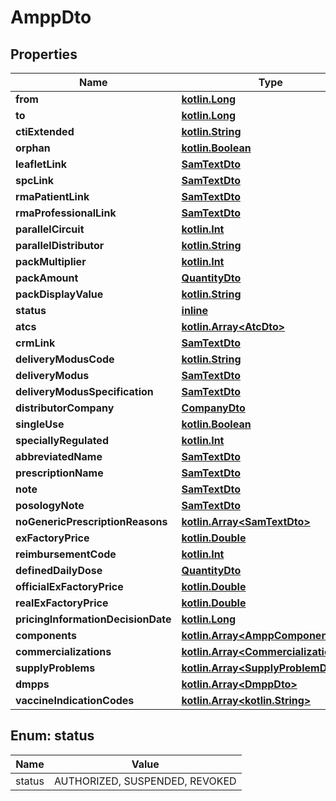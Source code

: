 # AmppDto

## Properties
Name | Type | Description | Notes
------------ | ------------- | ------------- | -------------
**from** | [**kotlin.Long**](.md) |  |  [optional]
**to** | [**kotlin.Long**](.md) |  |  [optional]
**ctiExtended** | [**kotlin.String**](.md) |  |  [optional]
**orphan** | [**kotlin.Boolean**](.md) |  | 
**leafletLink** | [**SamTextDto**](SamTextDto.md) |  |  [optional]
**spcLink** | [**SamTextDto**](SamTextDto.md) |  |  [optional]
**rmaPatientLink** | [**SamTextDto**](SamTextDto.md) |  |  [optional]
**rmaProfessionalLink** | [**SamTextDto**](SamTextDto.md) |  |  [optional]
**parallelCircuit** | [**kotlin.Int**](.md) |  |  [optional]
**parallelDistributor** | [**kotlin.String**](.md) |  |  [optional]
**packMultiplier** | [**kotlin.Int**](.md) |  |  [optional]
**packAmount** | [**QuantityDto**](QuantityDto.md) |  |  [optional]
**packDisplayValue** | [**kotlin.String**](.md) |  |  [optional]
**status** | [**inline**](#StatusEnum) |  |  [optional]
**atcs** | [**kotlin.Array&lt;AtcDto&gt;**](AtcDto.md) |  | 
**crmLink** | [**SamTextDto**](SamTextDto.md) |  |  [optional]
**deliveryModusCode** | [**kotlin.String**](.md) |  |  [optional]
**deliveryModus** | [**SamTextDto**](SamTextDto.md) |  |  [optional]
**deliveryModusSpecification** | [**SamTextDto**](SamTextDto.md) |  |  [optional]
**distributorCompany** | [**CompanyDto**](CompanyDto.md) |  |  [optional]
**singleUse** | [**kotlin.Boolean**](.md) |  |  [optional]
**speciallyRegulated** | [**kotlin.Int**](.md) |  |  [optional]
**abbreviatedName** | [**SamTextDto**](SamTextDto.md) |  |  [optional]
**prescriptionName** | [**SamTextDto**](SamTextDto.md) |  |  [optional]
**note** | [**SamTextDto**](SamTextDto.md) |  |  [optional]
**posologyNote** | [**SamTextDto**](SamTextDto.md) |  |  [optional]
**noGenericPrescriptionReasons** | [**kotlin.Array&lt;SamTextDto&gt;**](SamTextDto.md) |  |  [optional]
**exFactoryPrice** | [**kotlin.Double**](.md) |  |  [optional]
**reimbursementCode** | [**kotlin.Int**](.md) |  |  [optional]
**definedDailyDose** | [**QuantityDto**](QuantityDto.md) |  |  [optional]
**officialExFactoryPrice** | [**kotlin.Double**](.md) |  |  [optional]
**realExFactoryPrice** | [**kotlin.Double**](.md) |  |  [optional]
**pricingInformationDecisionDate** | [**kotlin.Long**](.md) |  |  [optional]
**components** | [**kotlin.Array&lt;AmppComponentDto&gt;**](AmppComponentDto.md) |  |  [optional]
**commercializations** | [**kotlin.Array&lt;CommercializationDto&gt;**](CommercializationDto.md) |  |  [optional]
**supplyProblems** | [**kotlin.Array&lt;SupplyProblemDto&gt;**](SupplyProblemDto.md) |  |  [optional]
**dmpps** | [**kotlin.Array&lt;DmppDto&gt;**](DmppDto.md) |  | 
**vaccineIndicationCodes** | [**kotlin.Array&lt;kotlin.String&gt;**](.md) |  |  [optional]

<a name="StatusEnum"></a>
## Enum: status
Name | Value
---- | -----
status | AUTHORIZED, SUSPENDED, REVOKED
